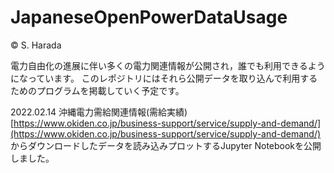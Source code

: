 # JapaneseOpenPowerDataUsage 
&copy; S. Harada 

電力自由化の進展に伴い多くの電力関連情報が公開され，誰でも利用できるようになっています。
このレポジトリにはそれら公開データを取り込んで利用するためのプログラムを掲載していく予定です。

2022.02.14 沖縄電力需給関連情報(需給実績)[https://www.okiden.co.jp/business-support/service/supply-and-demand/](https://www.okiden.co.jp/business-support/service/supply-and-demand/)
からダウンロードしたデータを読み込みプロットするJupyter Notebookを公開しました。
